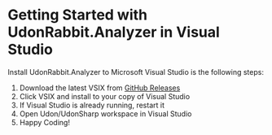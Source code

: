 # Getting Started with UdonRabbit.Analyzer in Visual Studio

Install UdonRabbit.Analyzer to Microsoft Visual Studio is the following steps:

1. Download the latest VSIX from [GitHub Releases](https://github.com/mika-f/UdonRabbit.Analyzer/releases/latest)
1. Click VSIX and install to your copy of Visual Studio
1. If Visual Studio is already running, restart it
1. Open Udon/UdonSharp workspace in Visual Studio
1. Happy Coding!
